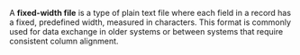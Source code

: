 
A **fixed-width file** is a type of plain text file where each field in a record has a fixed, predefined width, measured in characters. This format is commonly used for data exchange in older systems or between systems that require consistent column alignment.
